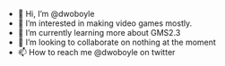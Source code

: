 - 👋 Hi, I’m @dwoboyle
- 👀 I’m interested in making video games mostly.
- 🌱 I’m currently learning more about GMS2.3
- 💞️ I’m looking to collaborate on nothing at the moment
- 📫 How to reach me @dwoboyle on twitter

<!---
dwoboyle/dwoboyle is a ✨ special ✨ repository because its `README.md` (this file) appears on your GitHub profile.
You can click the Preview link to take a look at your changes.
--->
